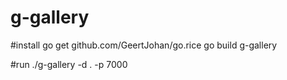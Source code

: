 # g-gallery

#install
go get github.com/GeertJohan/go.rice
go build g-gallery

#run
./g-gallery -d . -p 7000
